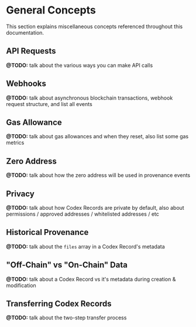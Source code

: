 # General Concepts

This section explains miscellaneous concepts referenced throughout this
documentation.


## API Requests

**@TODO:** talk about the various ways you can make API calls


## Webhooks

**@TODO:** talk about asynchronous blockchain transactions, webhook request
structure, and list all events


## Gas Allowance

**@TODO:** talk about gas allowances and when they reset, also list some gas metrics


## Zero Address

**@TODO:** talk about how the zero address will be used in provenance events


## Privacy

**@TODO:** talk about how Codex Records are private by default, also about
permissions / approved addresses / whitelisted addresses / etc


## Historical Provenance

**@TODO:** talk about the `files` array in a Codex Record's metadata


## "Off-Chain" vs "On-Chain" Data

**@TODO:** talk about a Codex Record vs it's metadata during creation & modification


## Transferring Codex Records

**@TODO:** talk about the two-step transfer process
